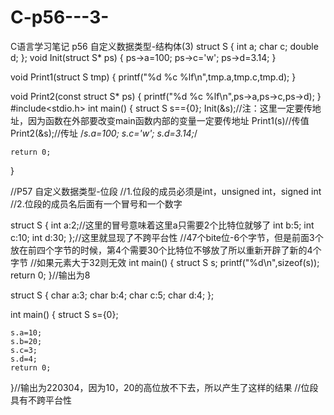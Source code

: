 # C-p56---3-
C语言学习笔记 p56 自定义数据类型-结构体(3)
struct S
{
    int a;
    char c;
    double d;
};
void Init(struct S* ps)
{
    ps->a=100;
    ps->c='w';
    ps->d=3.14;
}

void Print1(struct S tmp)
{
    printf("%d %c %lf\n",tmp.a,tmp.c,tmp.d);
}

void Print2(const struct S* ps)
{
    printf("%d %c %lf\n",ps->a,ps->c,ps->d);
}
#include<stdio.h>
int main()
{
    struct S s=={0};
    Init(&s);//注：这里一定要传地址，因为函数在外部要改变main函数内部的变量一定要传地址
    Print1(s)//传值
    Print2(&s);//传址
    /*s.a=100;
    s.c='w';
    s.d=3.14;*/
    
    return 0;
}



//P57 自定义数据类型-位段
//1.位段的成员必须是int，unsigned int，signed int
//2.位段的成员名后面有一个冒号和一个数字

struct S
{
    int a:2;//这里的冒号意味着这里a只需要2个比特位就够了
    int b:5;
    int c:10;
    int d:30;
};//这里就显现了不跨平台性
//47个bite位-6个字节，但是前面3个放在前四个字节的时候，第4个需要30个比特位不够放了所以重新开辟了新的4个字节
//如果元素大于32则无效
int main()
{
    struct S s;
    printf("%d\n",sizeof(s));
    return 0;
}//输出为8

struct S
{
    char a:3;
    char b:4;
    char c:5;
    char d:4;
};

int main()
{
    struct S s={0};

    s.a=10;
    s.b=20;
    s.c=3;
    s.d=4;
    return 0;
}//输出为220304，因为10，20的高位放不下去，所以产生了这样的结果
//位段具有不跨平台性
